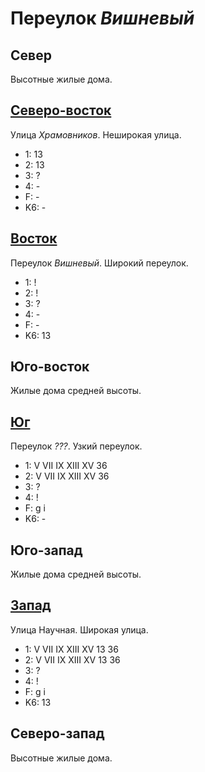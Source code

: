 # Переулок *Вишневый*

## Север

Высотные жилые дома.

## [Северо-восток](./10597097.md)

Улица *Храмовников*.
Неширокая улица.

* 1:    13
* 2:    13
* 3:    ?
* 4:    -
* F:    -
* K6:   -

## [Восток](./10605105.md)

Переулок *Вишневый*.
Широкий переулок.

* 1:    !
* 2:    !
* 3:    ?
* 4:    -
* F:    -
* K6:   13

## Юго-восток

Жилые дома средней высоты.

## [Юг](./585095.md)

Переулок *???*.
Узкий переулок.

* 1:    V   VII IX  XIII    XV
        36
* 2:    V   VII IX  XIII    XV
        36
* 3:    ?
* 4:    !
* F:    g   i
* K6:   -

## Юго-запад

Жилые дома средней высоты.

## [Запад](./580090.md)

Улица Научная.
Широкая улица.

* 1:    V   VII IX  XIII    XV
        13  36
* 2:    V   VII IX  XIII    XV
        13  36
* 3:    ?
* 4:    !
* F:    g   i
* K6:   13

## Северо-запад

Высотные жилые дома.
